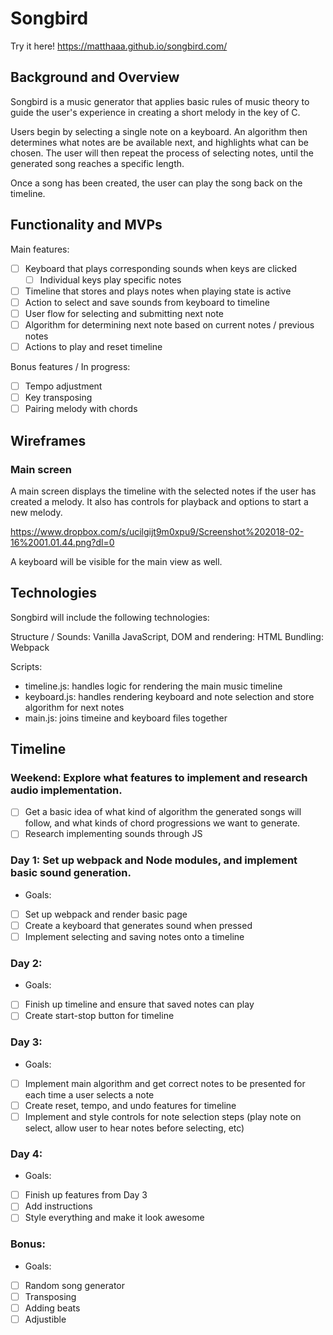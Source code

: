 # Songbird

Try it here!
https://matthaaa.github.io/songbird.com/

## Background and Overview

Songbird is a music generator that applies basic rules of music theory to guide the user's experience in creating a short melody in the key of C.

Users begin by selecting a single note on a keyboard. An algorithm then determines what notes are be available next, and highlights what can be chosen. The user will then repeat the process of selecting notes, until the generated song reaches a specific length.

Once a song has been created, the user can play the song back on the timeline.


## Functionality and MVPs

Main features:
- [ ] Keyboard that plays corresponding sounds when keys are clicked
  - [ ] Individual keys play specific notes
- [ ] Timeline that stores and plays notes when playing state is active
- [ ] Action to select and save sounds from keyboard to timeline
- [ ] User flow for selecting and submitting next note
- [ ] Algorithm for determining next note based on current notes / previous notes
- [ ] Actions to play and reset timeline

Bonus features / In progress:
- [ ] Tempo adjustment
- [ ] Key transposing
- [ ] Pairing melody with chords

## Wireframes

### Main screen
A main screen displays the timeline with the selected notes if the user has created a melody. It also has controls for playback and options to start a new melody.

https://www.dropbox.com/s/ucilgijt9m0xpu9/Screenshot%202018-02-16%2001.01.44.png?dl=0

A keyboard will be visible for the main view as well.

## Technologies

Songbird will include the following technologies:

Structure / Sounds: Vanilla JavaScript,
DOM and rendering: HTML
Bundling: Webpack

Scripts:
- timeline.js: handles logic for rendering the main music timeline
- keyboard.js: handles rendering keyboard and note selection and store algorithm for next notes
- main.js: joins timeine and keyboard files together

## Timeline

### Weekend: Explore what features to implement and research audio implementation.

- [ ] Get a basic idea of what kind of algorithm the generated songs will follow, and what kinds of chord progressions we want to generate.
- [ ] Research implementing sounds through JS

### Day 1: Set up webpack and Node modules, and implement basic sound generation.

- Goals:
- [ ] Set up webpack and render basic page
- [ ] Create a keyboard that generates sound when pressed
- [ ] Implement selecting and saving notes onto a timeline

### Day 2:

- Goals:
- [ ] Finish up timeline and ensure that saved notes can play
- [ ] Create start-stop button for timeline

### Day 3:

- Goals:
- [ ] Implement main algorithm and get correct notes to be presented for each time a user selects a note
- [ ] Create reset, tempo, and undo features for timeline
- [ ] Implement and style controls for note selection steps (play note on select, allow user to hear notes before selecting, etc)

### Day 4:

- Goals:
- [ ] Finish up features from Day 3
- [ ] Add instructions
- [ ] Style everything and make it look awesome

### Bonus:

- Goals:
- [ ] Random song generator
- [ ] Transposing
- [ ] Adding beats
- [ ] Adjustible
